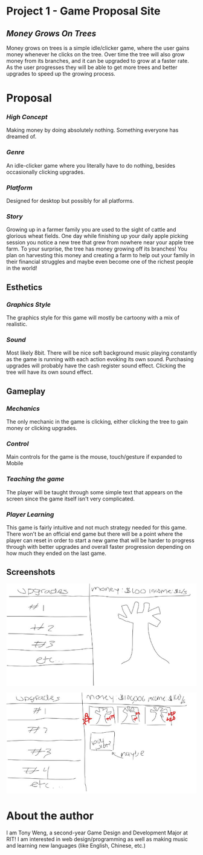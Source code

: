 # Project 1 - Game Proposal Site
## *Money Grows On Trees*

Money grows on trees is a simple idle/clicker game, where the user gains money whenever he clicks on the tree. Over time the tree will also grow money from its branches, and it can be upgraded to grow at a faster rate. As the user progresses they will be able to get more trees and better upgrades to speed up the growing process.

# Proposal
### *High Concept*
Making money by doing absolutely nothing. Something everyone has dreamed of.

### *Genre*
An idle-clicker game where you literally have to do nothing, besides occasionally clicking upgrades.

### *Platform*
Designed for desktop but possibly for all platforms.

### *Story*
Growing up in a farmer family you are used to the sight of cattle and glorious wheat fields. One day while finishing up your daily apple picking session you notice a new tree that grew from nowhere near your apple tree farm. To your surprise, the tree has money growing off its branches! You plan on
harvesting this money and creating a farm to help out your family in their financial struggles and maybe even become one of the richest people in the world!

## Esthetics
### *Graphics Style*
The graphics style for this game will mostly be cartoony with a mix of realistic.

### *Sound*
Most likely 8bit. There will be nice soft background music playing constantly as the game is running with each action evoking its own sound. Purchasing upgrades will probably
have the cash register sound effect. Clicking the tree will have its own sound effect.

## Gameplay
### *Mechanics*
The only mechanic in the game is clicking, either clicking the tree to gain money or clicking upgrades.

### *Control*
Main controls for the game is the mouse, touch/gesture if expanded to Mobile

### *Teaching the game*
The player will be taught through some simple text that appears on the screen since the game itself isn't very complicated.

### *Player Learning*
This game is fairly intuitive and not much strategy needed for this game. There won't be an official end game but there will be a point where the player can reset in order to start
a new game that will be harder to progress through with better upgrades and overall faster progression depending on how much they ended on the last game.

## Screenshots
![Screenshot 1](https://raw.githubusercontent.com/tony-weng/IGME-230/master/screenshot1.png "Screenshot1")

![Screenshot 2](https://raw.githubusercontent.com/tony-weng/IGME-230/master/screenshot2.png "Screenshot2")
# About the author
I am Tony Weng, a second-year Game Design and Development Major at RIT! I am interested in web design/programming as well as making music and learning new languages (like English, Chinese, etc.)
